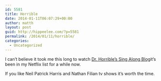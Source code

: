 ```yaml
---
id: 5581
title: Horrible
date: 2014-01-11T06:07:29+00:00
author: matth
layout: post
guid: http://hippeelee.com/?p=5581
permalink: /2014/01/11/horrible/
categories:
  - Uncategorized
---
```

I can&#8217;t believe it took me this long to watch [Dr. Horrible&#8217;s Sing Along Blog](http://en.m.wikipedia.org/wiki/Dr._Horrible's_Sing-Along_Blog)it&#8217;s been in my Netflix list for a while now. 

If you like Neil Patrick Harris and Nathan Filian tv shows it&#8217;s worth the time.
